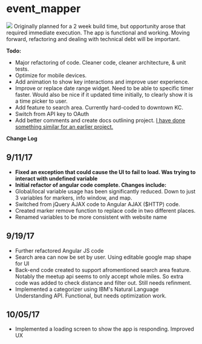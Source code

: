 # event_mapper
![](https://github.com/noah-dev/event_mapper/blob/master/docs/demo.gif)
Originally planned for a 2 week build time, but opportunity arose that required immediate execution. The app is functional and working. Moving forward, refactoring and dealing with technical debt will be important. 

**Todo:**
* Major refactoring of code. Cleaner code, cleaner architecture, & unit tests. 
* Optimize for mobile devices. 
* Add animation to show key interactions and improve user experience.
* Improve or replace date range widget. Need to be able to specific timer faster. Would also be nice if it updated time initially, to clearly show it is a time picker to user.
* Add feature to search area. Currently hard-coded to downtown KC. 
* Switch from API key to OAuth
* Add better comments and create docs outlining project. [I have done something similar for an earlier project.](https://github.com/noah-dev/todo_django/blob/master/README.md)

**Change Log**
## 9/11/17
* **Fixed an exception that could cause the UI to fail to load. Was trying to interact with undefined variable**
* **Initial refactor of angular code complete. Changes include:**
* Global/local variable usage has been significantly reduced. Down to just 3 variables for markers, info window, and map. 
* Switched from jQuery AJAX code to Angular AJAX ($HTTP) code. 
* Created marker remove function to replace code in two different places. 
* Renamed variables to be more consistent with website name
## 9/19/17
* Further refactored Angular JS code
* Search area can now be set by user. Using editable google map shape for UI
* Back-end code created to support afromentioned search area feature. Notably the meetup api seems to only accept whole miles. So extra code was added to check distance and filter out. Still needs refinment. 
* Implemented a categorizer using IBM's Natural Language Understanding API. Functional, but needs optimization work. 

## 10/05/17
* Implemented a loading screen to show the app is responding. Improved UX
